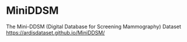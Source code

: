 # MiniDDSM
The Mini-DDSM (Digital Database for Screening Mammography) Dataset https://ardisdataset.github.io/MiniDDSM/
